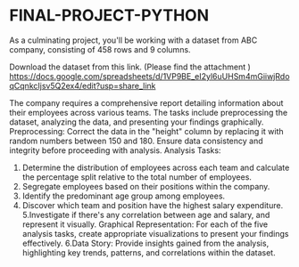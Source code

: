# FINAL-PROJECT-PYTHON

As a culminating project, you'll be working with a dataset from ABC company, consisting of 458 rows and 9 columns. 

Download the dataset from this link. (Please find the attachment ) https://docs.google.com/spreadsheets/d/1VP9BE_eI2yl6uUHSm4mGiiwjRdoqCqnkcIjsv5Q2ex4/edit?usp=share_link 

The company requires a comprehensive report detailing information about their employees across various teams. The tasks include preprocessing the dataset, analyzing the data, and presenting your findings graphically. 
Preprocessing: Correct the data in the "height" column by replacing it with random numbers between 150 and 180.
Ensure data consistency and integrity before proceeding with analysis.
Analysis Tasks: 
  1. Determine the distribution of employees across each team and calculate the percentage split relative to the total number of employees.
  2. Segregate employees based on their positions within the company.
  3. Identify the predominant age group among employees.
  4. Discover which team and position have the highest salary expenditure.
  5.Investigate if there's any correlation between age and salary, and represent it visually. Graphical Representation: For each of the five analysis tasks, create appropriate visualizations to present your findings effectively.
  6.Data Story: Provide insights gained from the analysis, highlighting key trends, patterns, and correlations within the dataset. 
